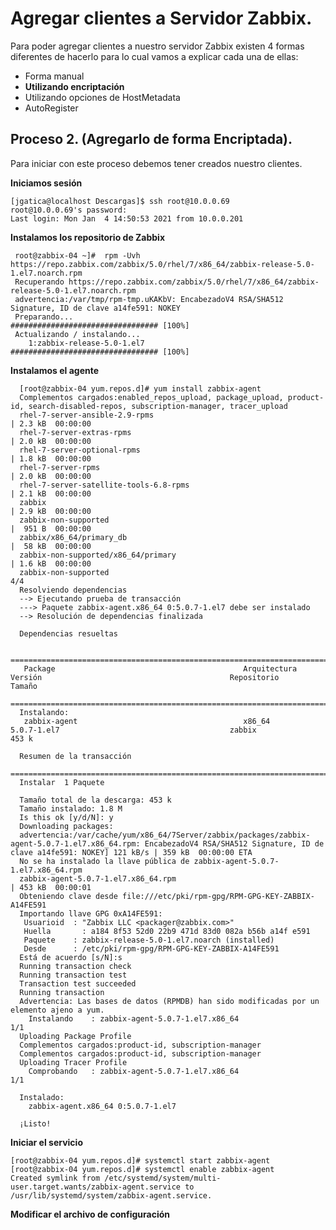 # Agregar clientes a Servidor Zabbix.

Para poder agregar clientes a nuestro servidor Zabbix existen 4 formas diferentes de hacerlo para lo cual vamos a explicar cada una de ellas:

  * Forma manual
  * **Utilizando encriptación**
  * Utilizando opciones de HostMetadata
  * AutoRegister
  
  
## Proceso 2. (Agregarlo de forma Encriptada).

Para iniciar con este proceso debemos tener creados nuestro clientes.

**Iniciamos sesión**

    [jgatica@localhost Descargas]$ ssh root@10.0.0.69
    root@10.0.0.69's password: 
    Last login: Mon Jan  4 14:50:53 2021 from 10.0.0.201

**Instalamos los repositorio de Zabbix**

     root@zabbix-04 ~]#  rpm -Uvh https://repo.zabbix.com/zabbix/5.0/rhel/7/x86_64/zabbix-release-5.0-1.el7.noarch.rpm
     Recuperando https://repo.zabbix.com/zabbix/5.0/rhel/7/x86_64/zabbix-release-5.0-1.el7.noarch.rpm
     advertencia:/var/tmp/rpm-tmp.uKAKbV: EncabezadoV4 RSA/SHA512 Signature, ID de clave a14fe591: NOKEY
     Preparando...                         ################################# [100%]
     Actualizando / instalando...
        1:zabbix-release-5.0-1.el7         ################################# [100%]
        
**Instalamos el agente**

      [root@zabbix-04 yum.repos.d]# yum install zabbix-agent
      Complementos cargados:enabled_repos_upload, package_upload, product-id, search-disabled-repos, subscription-manager, tracer_upload
      rhel-7-server-ansible-2.9-rpms                                                                                                                                          | 2.3 kB  00:00:00     
      rhel-7-server-extras-rpms                                                                                                                                               | 2.0 kB  00:00:00     
      rhel-7-server-optional-rpms                                                                                                                                             | 1.8 kB  00:00:00     
      rhel-7-server-rpms                                                                                                                                                      | 2.0 kB  00:00:00     
      rhel-7-server-satellite-tools-6.8-rpms                                                                                                                                  | 2.1 kB  00:00:00     
      zabbix                                                                                                                                                                  | 2.9 kB  00:00:00     
      zabbix-non-supported                                                                                                                                                    |  951 B  00:00:00     
      zabbix/x86_64/primary_db                                                                                                                                                |  58 kB  00:00:00     
      zabbix-non-supported/x86_64/primary                                                                                                                                     | 1.6 kB  00:00:00     
      zabbix-non-supported                                                                                                                                                                       4/4
      Resolviendo dependencias
      --> Ejecutando prueba de transacción
      ---> Paquete zabbix-agent.x86_64 0:5.0.7-1.el7 debe ser instalado
      --> Resolución de dependencias finalizada

      Dependencias resueltas

      ===============================================================================================================================================================================================
       Package                                          Arquitectura                               Versión                                          Repositorio                                Tamaño
      ===============================================================================================================================================================================================
      Instalando:
       zabbix-agent                                     x86_64                                     5.0.7-1.el7                                      zabbix                                     453 k

      Resumen de la transacción
      ===============================================================================================================================================================================================
      Instalar  1 Paquete

      Tamaño total de la descarga: 453 k
      Tamaño instalado: 1.8 M
      Is this ok [y/d/N]: y
      Downloading packages:
      advertencia:/var/cache/yum/x86_64/7Server/zabbix/packages/zabbix-agent-5.0.7-1.el7.x86_64.rpm: EncabezadoV4 RSA/SHA512 Signature, ID de clave a14fe591: NOKEY] 121 kB/s | 359 kB  00:00:00 ETA 
      No se ha instalado la llave pública de zabbix-agent-5.0.7-1.el7.x86_64.rpm 
      zabbix-agent-5.0.7-1.el7.x86_64.rpm                                                                                                                                     | 453 kB  00:00:01     
      Obteniendo clave desde file:///etc/pki/rpm-gpg/RPM-GPG-KEY-ZABBIX-A14FE591
      Importando llave GPG 0xA14FE591:
       Usuarioid  : "Zabbix LLC <packager@zabbix.com>"
       Huella       : a184 8f53 52d0 22b9 471d 83d0 082a b56b a14f e591
       Paquete    : zabbix-release-5.0-1.el7.noarch (installed)
       Desde      : /etc/pki/rpm-gpg/RPM-GPG-KEY-ZABBIX-A14FE591
      Está de acuerdo [s/N]:s
      Running transaction check
      Running transaction test
      Transaction test succeeded
      Running transaction
      Advertencia: Las bases de datos (RPMDB) han sido modificadas por un elemento ajeno a yum.
        Instalando    : zabbix-agent-5.0.7-1.el7.x86_64                                                                                                                                          1/1 
      Uploading Package Profile
      Complementos cargados:product-id, subscription-manager
      Complementos cargados:product-id, subscription-manager
      Uploading Tracer Profile
        Comprobando   : zabbix-agent-5.0.7-1.el7.x86_64                                                                                                                                          1/1 

      Instalado:
        zabbix-agent.x86_64 0:5.0.7-1.el7                                                                                                                                                            

      ¡Listo!
 

**Iniciar el servicio**

    [root@zabbix-04 yum.repos.d]# systemctl start zabbix-agent
    [root@zabbix-04 yum.repos.d]# systemctl enable zabbix-agent
    Created symlink from /etc/systemd/system/multi-user.target.wants/zabbix-agent.service to /usr/lib/systemd/system/zabbix-agent.service.
    
**Modificar el archivo de configuración**
